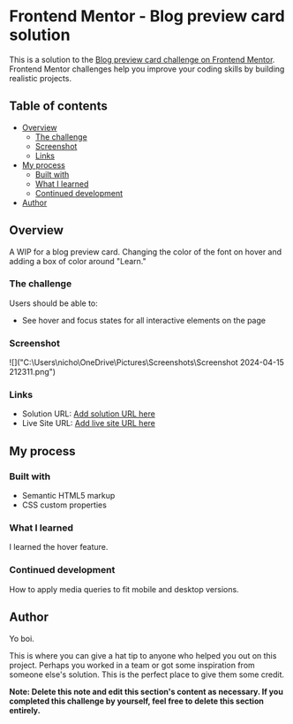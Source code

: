 # Frontend Mentor - Blog preview card solution

This is a solution to the [Blog preview card challenge on Frontend Mentor](https://www.frontendmentor.io/challenges/blog-preview-card-ckPaj01IcS). Frontend Mentor challenges help you improve your coding skills by building realistic projects. 

## Table of contents

- [Overview](#overview)
  - [The challenge](#the-challenge)
  - [Screenshot](#screenshot)
  - [Links](#links)
- [My process](#my-process)
  - [Built with](#built-with)
  - [What I learned](#what-i-learned)
  - [Continued development](#continued-development)
- [Author](#author)


## Overview

A WIP for a blog preview card. Changing the color of the font on hover and adding a box of color around "Learn." 

### The challenge

Users should be able to:

- See hover and focus states for all interactive elements on the page

### Screenshot

![]("C:\Users\nicho\OneDrive\Pictures\Screenshots\Screenshot 2024-04-15 212311.png")

### Links

- Solution URL: [Add solution URL here](https://www.frontendmentor.io/solutions/blog-preview-card-2jUA4IEylh)
- Live Site URL: [Add live site URL here]([https://your-live-site-url.com](https://nrmoser50.github.io/blog-preview/))

## My process

### Built with

- Semantic HTML5 markup
- CSS custom properties

### What I learned

I learned the hover feature.

### Continued development

How to apply media queries to fit mobile and desktop versions.

## Author
Yo boi.

This is where you can give a hat tip to anyone who helped you out on this project. Perhaps you worked in a team or got some inspiration from someone else's solution. This is the perfect place to give them some credit.

**Note: Delete this note and edit this section's content as necessary. If you completed this challenge by yourself, feel free to delete this section entirely.**
